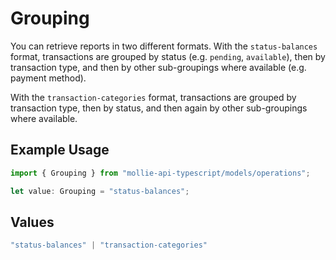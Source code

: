 # Grouping

You can retrieve reports in two different formats. With the `status-balances` format, transactions are grouped
by status (e.g. `pending`, `available`), then by transaction type, and then by other sub-groupings where
available (e.g. payment method).

With the `transaction-categories` format, transactions are grouped by
transaction type, then by status, and then again by other sub-groupings where available.

## Example Usage

```typescript
import { Grouping } from "mollie-api-typescript/models/operations";

let value: Grouping = "status-balances";
```

## Values

```typescript
"status-balances" | "transaction-categories"
```